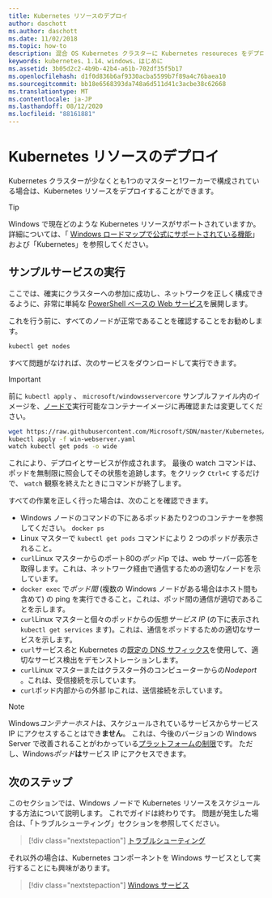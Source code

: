 ```yaml
---
title: Kubernetes リソースのデプロイ
author: daschott
ms.author: daschott
ms.date: 11/02/2018
ms.topic: how-to
description: 混合 OS Kubernetes クラスターに Kubernetes resoureces をデプロイします。
keywords: kubernetes、1.14、windows、はじめに
ms.assetid: 3b05d2c2-4b9b-42b4-a61b-702df35f5b17
ms.openlocfilehash: d1f0d836b6af9330acba5599b7f89a4c76baea10
ms.sourcegitcommit: bb18e6568393da748a6d511d41c3acbe38c62668
ms.translationtype: MT
ms.contentlocale: ja-JP
ms.lasthandoff: 08/12/2020
ms.locfileid: "88161881"
---
```

# <a name="deploying-kubernetes-resources"></a>Kubernetes リソースのデプロイ

Kubernetes クラスターが少なくとも1つのマスターと1ワーカーで構成されている場合は、Kubernetes リソースをデプロイすることができます。

> [!TIP]
> Windows で現在どのような Kubernetes リソースがサポートされていますか。 詳細については、「 [Windows ロードマップで公式に](https://github.com/orgs/kubernetes/projects/8)[サポートされている機能](https://kubernetes.io/docs/setup/production-environment/windows/intro-windows-in-kubernetes/#supported-functionality-and-limitations)」および「Kubernetes」を参照してください。

## <a name="running-a-sample-service"></a>サンプルサービスの実行

ここでは、確実にクラスターへの参加に成功し、ネットワークを正しく構成できるように、非常に単純な [PowerShell ベースの Web サービス](https://github.com/Microsoft/SDN/blob/master/Kubernetes/WebServer.yaml)を展開します。

これを行う前に、すべてのノードが正常であることを確認することをお勧めします。

```bash
kubectl get nodes
```

すべて問題がなければ、次のサービスをダウンロードして実行できます。

> [!IMPORTANT]
> 前に `kubectl apply` 、 `microsoft/windowsservercore` サンプルファイル内のイメージを、[ノードで](https://docs.microsoft.com/virtualization/windowscontainers/deploy-containers/version-compatibility#choosing-container-os-versions)実行可能なコンテナーイメージに再確認または変更してください。

```bash
wget https://raw.githubusercontent.com/Microsoft/SDN/master/Kubernetes/flannel/l2bridge/manifests/simpleweb.yml -O win-webserver.yaml
kubectl apply -f win-webserver.yaml
watch kubectl get pods -o wide
```

これにより、デプロイとサービスが作成されます。 最後の watch コマンドは、ポッドを無制限に照会してその状態を追跡します。をクリック `Ctrl+C` するだけで、 `watch` 観察を終えたときにコマンドが終了します。

すべての作業を正しく行った場合は、次のことを確認できます。

  - Windows ノードのコマンドの下にあるポッドあたり2つのコンテナーを参照してください。 `docker ps`
  - Linux マスターで `kubectl get pods` コマンドにより 2 つのポッドが表示されること。
  - `curl`Linux マスターからのポート80の*ポッド*ip では、web サーバー応答を取得します。これは、ネットワーク経由で通信するための適切なノードを示しています。
  - `docker exec` で*ポッド間* (複数の Windows ノードがある場合はホスト間も含めて) の ping を実行できること。これは、ポッド間の通信が適切であることを示します。
  - `curl`Linux マスターと個々のポッドからの仮想*サービス IP* (の下に表示され `kubectl get services` ます)。これは、通信をポッドするための適切なサービスを示します。
  - `curl`サービス*名*と Kubernetes の[既定の DNS サフィックス](https://kubernetes.io/docs/concepts/services-networking/dns-pod-service/#services)を使用して、適切なサービス検出をデモンストレーションします。
  - `curl`Linux マスターまたはクラスター外のコンピューターからの*Nodeport* 。これは、受信接続を示しています。
  - `curl`ポッド内部からの外部 Ipこれは、送信接続を示しています。

> [!NOTE]
> Windows*コンテナーホスト*は、スケジュールされているサービスからサービス IP にアクセスすることはでき**ません**。 これは、今後のバージョンの Windows Server で改善されることがわかっている[プラットフォームの制限](./common-problems.md#my-windows-node-cannot-access-my-services-using-the-service-ip)です。 ただし、Windows*ポッド***は**サービス IP にアクセスできます。

## <a name="next-steps"></a>次のステップ

このセクションでは、Windows ノードで Kubernetes リソースをスケジュールする方法について説明します。 これでガイドは終わりです。 問題が発生した場合は、「トラブルシューティング」セクションを参照してください。

> [!div class="nextstepaction"]
> [トラブルシューティング](./common-problems.md)

それ以外の場合は、Kubernetes コンポーネントを Windows サービスとして実行することにも興味があります。
> [!div class="nextstepaction"]
> [Windows サービス](./kube-windows-services.md)
